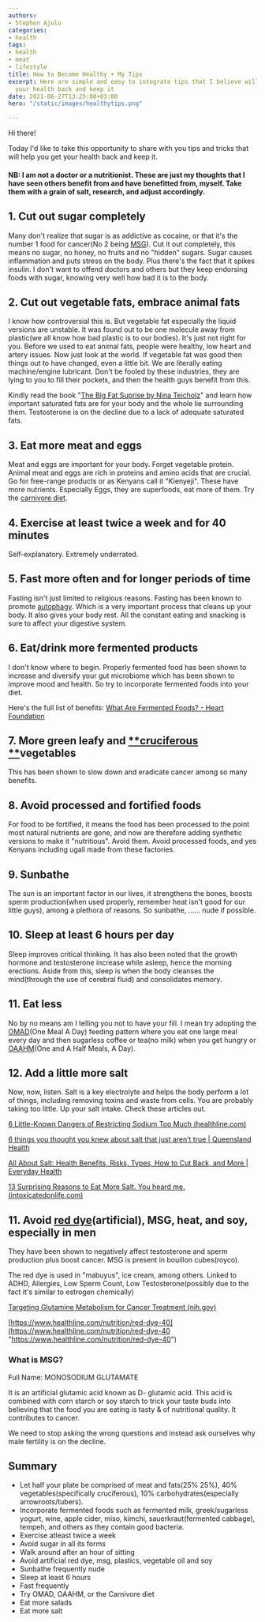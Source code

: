 ```yaml
---
authors:
- Stephen Ajulu
categories:
- health
tags:
- health
- meat
- lifestyle
title: How to Become Healthy + My Tips
excerpt: Here are simple and easy to integrate tips that I believe will help you get
  your health back and keep it
date: 2021-06-27T13:25:00+03:00
hero: "/static/images/healthytips.png"

---
```

Hi there!

Today I'd like to take this opportunity to share with you tips and tricks that will help you get your health back and keep it.

#### **NB: I am not a doctor or a nutritionist. These are just my thoughts that I have seen others benefit from and have benefitted from, myself. Take them with a grain of salt, research, and adjust accordingly.**

## 1. Cut out sugar completely

Many don't realize that sugar is as addictive as cocaine, or that it's the number 1 food for cancer(No 2 being [MSG](https://www.ncbi.nlm.nih.gov/pmc/articles/PMC5746034/)). Cut it out completely, this means no sugar, no honey, no fruits and no "hidden" sugars. Sugar causes inflammation and puts stress on the body. Plus there's the fact that it spikes insulin. I don't want to offend doctors and others but they keep endorsing foods with sugar, knowing very well how bad it is to the body.

## 2. Cut out vegetable fats, embrace animal fats

I know how controversial this is. But vegetable fat especially the liquid versions are unstable. It was found out to be one molecule away from plastic(we all know how bad plastic is to our bodies). It's just not right for you. Before we used to eat animal fats, people were healthy, low heart and artery issues. Now just look at the world. If vegetable fat was good then things out to have changed, even a little bit. We are literally eating machine/engine lubricant. Don't be fooled by these industries, they are lying to you to fill their pockets, and then the health guys benefit from this.

Kindly read the book "[The Big Fat Suprise by Nina Teicholz](https://www.amazon.com/gp/product/1451624433/ref=as_li_tl?ie=UTF8&camp=1789&creative=9325&creativeASIN=1451624433&linkCode=as2&tag=stephenajulu-20&linkId=505998cbd172625f0bb6b834c1d53b39)" and learn how important saturated fats are for your body and the whole lie surrounding them. Testosterone is on the decline due to a lack of adequate saturated fats.

## 3. Eat more meat and eggs

Meat and eggs are important for your body. Forget vegetable protein. Animal meat and eggs are rich in proteins and amino acids that are crucial. Go for free-range products or as Kenyans call it "Kienyeji". These have more nutrients. Especially Eggs, they are superfoods, eat more of them. Try the [carnivore diet](https://www.healthline.com/nutrition/carnivore-diet#:\~:text=The%20Carnivore%20Diet%20is%20a,grains%2C%20nuts%2C%20and%20seeds.).

## 4. Exercise at least twice a week and for 40 minutes

Self-explanatory. Extremely underrated.

## 5. Fast more often and for longer periods of time

Fasting isn't just limited to religious reasons. Fasting has been known to promote [autophagy](https://www.google.com/url?sa=t&rct=j&q=&esrc=s&source=web&cd=&cad=rja&uact=8&ved=2ahUKEwjktf2BvbfxAhWdA2MBHbTPDWAQFjAHegQIBhAD&url=https%3A%2F%2Fwww.healthline.com%2Fhealth%2Fautophagy%23%3A\~%3Atext%3DAutophagy%2520is%2520the%2520body%27s%2520way%2Cis%2520%25E2%2580%259Cself%252Deating.%25E2%2580%259D&usg=AOvVaw1f16D_Ph_bw0wUUWK1c2Vi&cshid=1624785393855347). Which is a very important process that cleans up your body. It also gives your body rest. All the constant eating and snacking is sure to affect your digestive system.

## 6. Eat/drink more fermented products

I don't know where to begin. Properly fermented food has been shown to increase and diversify your gut microbiome which has been shown to improve mood and health. So try to incorporate fermented foods into your diet.

Here's the full list of benefits: [What Are Fermented Foods? - Heart Foundation](https://www.heartfoundation.org.nz/about-us/news/blogs/fermented-foods-the-latest-trend)

## 7. More green leafy and [**cruciferous **](https://www.google.com/url?sa=t&rct=j&q=&esrc=s&source=web&cd=&cad=rja&uact=8&ved=2ahUKEwi-qbyOvrfxAhUnAGMBHRbyCWAQFjAHegQIBRAD&url=https%3A%2F%2Fwww.cancer.gov%2Fabout-cancer%2Fcauses-prevention%2Frisk%2Fdiet%2Fcruciferous-vegetables-fact-sheet&usg=AOvVaw06Rs6U1Fooyphm57GAQ62B)vegetables

This has been shown to slow down and eradicate cancer among so many benefits.

## 8. Avoid processed and fortified foods

For food to be fortified, it means the food has been processed to the point most natural nutrients are gone, and now are therefore adding synthetic versions to make it "nutritious". Avoid them. Avoid processed foods, and yes Kenyans including ugali made from these factories.

## 9. Sunbathe

The sun is an important factor in our lives, it strengthens the bones, boosts sperm production(when used properly, remember heat isn't good for our little guys), among a plethora of reasons. So sunbathe, ...... nude if possible.

## 10. Sleep at least 6 hours per day

Sleep improves critical thinking. It has also been noted that the growth hormone and testosterone increase while asleep, hence the morning erections. Aside from this, sleep is when the body cleanses the mind(through the use of cerebral fluid) and consolidates memory.

## 11. Eat less

No by no means am I telling you not to have your fill. I mean try adopting the [OMAD](https://www.healthline.com/health/one-meal-a-day)(One Meal A Day) feeding pattern where you eat one large meal every day and then sugarless coffee or tea(no milk) when you get hungry or [OAAHM](https://www.google.com/url?sa=t&rct=j&q=&esrc=s&source=web&cd=&cad=rja&uact=8&ved=2ahUKEwiy06bix7fxAhXLDWMBHam4DXYQFjAAegQIBBAD&url=https%3A%2F%2Fwww.youtube.com%2Fwatch%3Fv%3D2uXfo5pF6U0&usg=AOvVaw3STYFwAsLRvhQKqavn-4JG)(One and A Half Meals, A Day).

## 12. Add a little more salt

Now, now, listen. Salt is a key electrolyte and helps the body perform a lot of things, including removing toxins and waste from cells. You are probably taking too little. Up your salt intake. Check these articles out.

[6 Little-Known Dangers of Restricting Sodium Too Much (healthline.com)](https://www.healthline.com/nutrition/6-dangers-of-sodium-restriction#TOC_TITLE_HDR_2)

[6 things you thought you knew about salt that just aren’t true | Queensland Health](https://www.health.qld.gov.au/news-events/news/6-things-about-salt-that-arent-true)

[All About Salt: Health Benefits, Risks, Types, How to Cut Back, and More | Everyday Health](https://www.everydayhealth.com/diet-nutrition/diet/salt-health-benefits-risks-types-how-cut-back-more/)

[13 Surprising Reasons to Eat More Salt. You heard me. (intoxicatedonlife.com)](https://www.intoxicatedonlife.com/17-surprising-reasons-to-eat-more-salt/)

## 11. Avoid [red dye](https://www.google.com/url?sa=t&rct=j&q=&esrc=s&source=web&cd=&cad=rja&uact=8&ved=2ahUKEwjuyfeRxrfxAhXWCWMBHTCeDWAQFjALegQIBBAD&url=https%3A%2F%2Fwww.healthline.com%2Fnutrition%2Fred-dye-40&usg=AOvVaw228KK0vojHOlOZotmBKyuK)(artificial), MSG, heat, and soy, especially in men

They have been shown to negatively affect testosterone and sperm production plus boost cancer. MSG is present in bouillon cubes(royco).

The red dye is used in "mabuyus", ice cream, among others. Linked to ADHD, Allergies, Low Sperm Count, Low Testosterone(possibly due to the fact it's similar to estrogen chemically)

[Targeting Glutamine Metabolism for Cancer Treatment (nih.gov)](https://www.ncbi.nlm.nih.gov/pmc/articles/PMC5746034/)

[https://www.healthline.com/nutrition/red-dye-40](https://www.healthline.com/nutrition/red-dye-40 "https://www.healthline.com/nutrition/red-dye-40")

### What is MSG?

Full Name: MONOSODIUM GLUTAMATE

It is an artificial glutamic acid known as D- glutamic acid. This acid is combined with corn starch or soy starch to trick your taste buds into believing that the food you are eating is tasty & of nutritional quality. It contributes to cancer.

We need to stop asking the wrong questions and instead ask ourselves why male fertility is on the decline.

## Summary

* Let half your plate be comprised of meat and fats(25% 25%), 40% vegetables(specifically cruciferous), 10% carbohydrates(especially arrowroots/tubers).
* Incorporate fermented foods such as fermented milk, greek/sugarless yogurt, wine, apple cider, miso, kimchi, sauerkraut(fermented cabbage), tempeh, and others as they contain good bacteria.
* Exercise atleast twice a week
* Avoid sugar in all its forms
* Walk around after an hour of sitting
* Avoid artificial red dye, msg, plastics, vegetable oil and soy
* Sunbathe frequently nude
* Sleep at least 6 hours
* Fast frequently
* Try OMAD, OAAHM, or the Carnivore diet
* Eat more salads
* Eat more salt